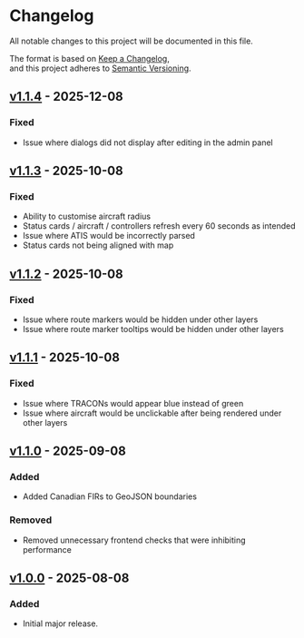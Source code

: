 # Changelog

All notable changes to this project will be documented in this file.

The format is based on [Keep a Changelog](https://keepachangelog.com/en/1.1.0/),  
and this project adheres to [Semantic Versioning](https://semver.org/spec/v2.0.0.html).

## [v1.1.4] - 2025-12-08
### Fixed 
- Issue where dialogs did not display after editing in the admin panel
 
## [v1.1.3] - 2025-10-08
### Fixed
- Ability to customise aircraft radius 
- Status cards / aircraft / controllers refresh every 60 seconds as intended
- Issue where ATIS would be incorrectly parsed
- Status cards not being aligned with map

## [v1.1.2] - 2025-10-08
### Fixed
- Issue where route markers would be hidden under other layers
- Issue where route marker tooltips would be hidden under other layers

## [v1.1.1] - 2025-10-08
### Fixed
- Issue where TRACONs would appear blue instead of green
- Issue where aircraft would be unclickable after being rendered under other layers

## [v1.1.0] - 2025-09-08
### Added
- Added Canadian FIRs to GeoJSON boundaries

### Removed 
- Removed unnecessary frontend checks that were inhibiting performance


## [v1.0.0] - 2025-08-08
### Added
- Initial major release.

[Unreleased]: https://github.com/OWNER/REPO/compare/v1.0.0-alpha.5...HEAD
[v1.1.4]: https://github.com/alphagolfcharlie/ids-frontend/compare/v1.1.3...v1.1.4
[v1.1.3]: https://github.com/alphagolfcharlie/ids-frontend/compare/v1.1.2...v1.1.3
[v1.1.2]: https://github.com/alphagolfcharlie/ids-frontend/compare/v1.1.1...v1.1.2
[v1.1.1]: https://github.com/alphagolfcharlie/ids-frontend/compare/v1.1.0...v1.1.1
[v1.1.0]: https://github.com/alphagolfcharlie/ids-frontend/compare/v1.0.0...v1.1.0
[v1.0.0]: https://github.com/alphagolfcharlie/ids-frontend/releases/tag/v1.0.0
